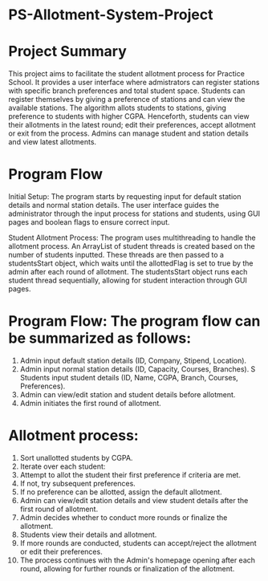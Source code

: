 # PS-Allotment-System-Project

# Project Summary
This project aims to facilitate the student allotment process for Practice School. It provides a user interface where admistrators can register stations with specific branch preferences and total student space. Students can register themselves by giving a preference of stations and can view the available stations. The algorithm allots students to stations, giving preference to students with higher CGPA. Henceforth, students can view their allotments in the latest round; edit their preferences, accept allotment or exit from the process. Admins can manage student and station details and view latest allotments.


# Program Flow
Initial Setup: The program starts by requesting input for default station details and normal station details. The user interface guides the administrator through the input process for stations and students, using GUI pages and boolean flags to ensure correct input.

Student Allotment Process: The program uses multithreading to handle the allotment process. An ArrayList of student threads is created based on the number of students inputted. These threads are then passed to a studentsStart object, which waits until the allottedFlag is set to true by the admin after each round of allotment. The studentsStart object runs each student thread sequentially, allowing for student interaction through GUI pages.

# Program Flow: The program flow can be summarized as follows:

1.  Admin input default station details (ID, Company, Stipend, Location).
2. Admin input normal station details (ID, Capacity, Courses, Branches).
S  Students  input student details (ID, Name, CGPA, Branch, Courses, Preferences).
4. Admin can view/edit station and student details before allotment.
5. Admin initiates the first round of allotment.

# Allotment process:
1. Sort unallotted students by CGPA.
2. Iterate over each student:
  1.  Attempt to allot the student their first preference if criteria are met.
  2. If not, try subsequent preferences.
  3. If no preference can be allotted, assign the default allotment.
  4. Admin can view/edit station details and view student details after the first round of allotment.
  5. Admin decides whether to conduct more rounds or finalize the allotment.
  6. Students view their details and allotment.
  7. If more rounds are conducted, students can accept/reject the allotment or edit their preferences.
  8. The process continues with the Admin's homepage opening after each round, allowing for further rounds or finalization of the allotment.




